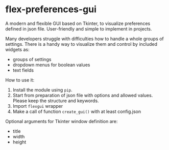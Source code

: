 # flex-preferences-gui
A modern and flexible GUI based on Tkinter, to visualize preferences defined in json file. User-friendly and simple to implement in projects.

Many developers struggle with difficulties how to handle a whole groups of settings.
There is a handy way to visualize them and control by included widgets as:

* groups of settings
* dropdown menus for boolean values
* text fields


How to use it:
1. Install the module using ```pip```.
2. Start from preparation of json file with options and allowed values. Please keep the structure and keywords.
3. Import ```flexgui``` wrapper
4. Make a call of function ```create_gui()``` with at least config.json

Optional arguments for Tkinter window definition are:
* title
* width
* height